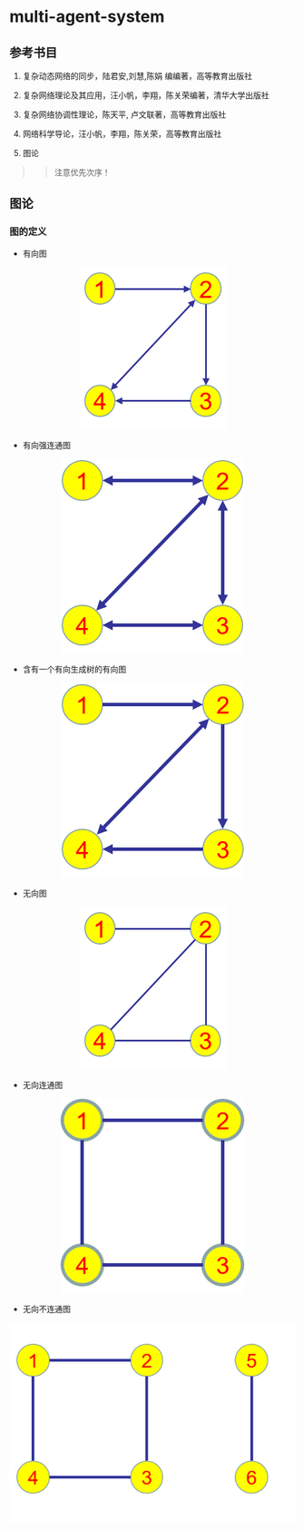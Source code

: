 # multi-agent-system

## 参考书目

1. 复杂动态网络的同步，陆君安,刘慧,陈娟 编编著，高等教育出版社

2. 复杂网络理论及其应用，汪小帆，李翔，陈关荣编著，清华大学出版社

3. 复杂网络协调性理论，陈天平, 卢文联著，高等教育出版社

4. 网络科学导论，汪小帆，李翔，陈关荣，高等教育出版社

5. 图论

>> 注意优先次序！


## 图论

### 图的定义

- 有向图
<center>
    <img = src="./Pictures/有向图.png" title="有向图"/>
</center>

  + 有向强连通图

  <center>
      <img = src="./Pictures/有向强连通图.png" title="有向强连通图"/>
  </center>

  + 含有一个有向生成树的有向图

  <center>
      <img = src="./Pictures/含有一个有向生成树的有向图.png" title="含有一个有向生成树的有向图"/>
  </center>

- 无向图
<center>
    <img = src="./Pictures/无向图.png" title="无向图"/>
</center>

  + 无向连通图

  <center>
      <img = src="./Pictures/无向连通图.png" title="无向连通图" />
  </center>

  + 无向不连通图

  <center>
      <img = src="./Pictures/无向不连通图.png" title="无向不连通图"/>
  </center>
